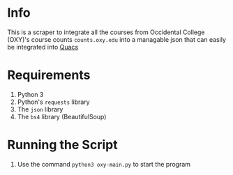 # Info

This is a scraper to integrate all the courses from Occidental College (OXY)'s course counts `counts.oxy.edu` into a managable json that can easily be integrated into [Quacs]("https://github.com/quacs/quacs")

# Requirements

1. Python 3
1. Python's `requests` library
1. The `json` library
1. The `bs4` library (BeautifulSoup)

# Running the Script

1. Use the command `python3 oxy-main.py` to start the program
